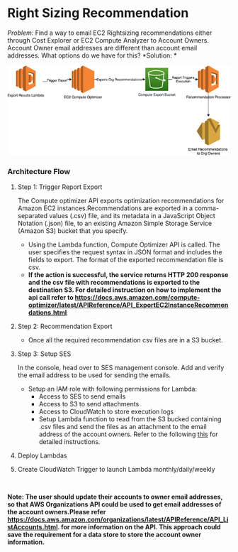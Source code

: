 # Right Sizing Recommendation


*Problem:* Find a way to email EC2 Rightsizing recommendations either through Cost Explorer or EC2 Compute Analyzer to Account Owners. Account Owner email addresses are different than account email addresses. What options do we have for this? 
*Solution: *

![Proposed Solution](images/ComputeOptimizerSolution.png)


### Architecture Flow
1. Step 1: Trigger Report Export 
  
    The Compute optimizer API exports optimization recommendations for Amazon EC2 instances.Recommendations are exported in a comma-separated values (.csv) file, and its metadata in a JavaScript Object Notation (.json) file, to an existing Amazon Simple Storage Service (Amazon S3) bucket that you specify.
     * Using the Lambda function, Compute Optimizer API is called. The user specifies the request syntax in JSON format and includes the fields to export. The format of the exported recommendation file is csv. 
     * __If the action is successful, the service returns HTTP 200 response and the csv file with recommendations is exported to the destination S3. For detailed instruction on how to implement the api call refer to https://docs.aws.amazon.com/compute-optimizer/latest/APIReference/API_ExportEC2InstanceRecommendations.html__
2. Step 2: Recommendation Export
      * Once all the required recommendation csv files are in a S3 bucket. 
3. Step 3: Setup SES
    
    In the console, head over to SES management console. Add and verify the email address to be used for sending the emails. 
      * Setup an IAM role with following permissions for Lambda: 
        * Access to SES to send emails
        * Access to S3 to send attachments
        * Access to CloudWatch to store execution logs
        * Setup Lambda function to read from the S3 bucked containing .csv files and send the files as an attachment to the email address of the account owners. Refer to the following [this](https://medium.com/@xoor/sending-emails-with-attachments-with-aws-lambda-and-node-js-e6a78500227c) for detailed instructions. 
4. Deploy Lambdas
5. Create CloudWatch Trigger to launch Lambda monthly/daily/weekly

<br>

__Note: 
The user should update their accounts to owner email addresses, so that AWS Organizations API could be used to get email addresses of the account owners.Please refer https://docs.aws.amazon.com/organizations/latest/APIReference/API_ListAccounts.html. for more information on the API. 
This approach could save the requirement for a data store to store the account owner information.__
